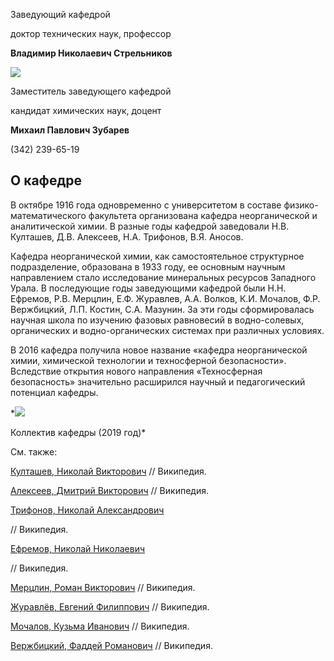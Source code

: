 Заведующий кафедрой
   

 доктор технических наук, профессор
   

**Владимир Николаевич Стрельников** 



  

  

  

  

![](http://www.psu.ru/files/images/fakultety/chemistry/zubarev-2.JPG)
  

  

 Заместитель заведующего кафедрой
   

 кандидат химических наук, доцент
   

**Михаил Павлович Зубарев** 
  

 (342) 239-65-19
   


  
О кафедре
----------------------------------------------------------------------------------------------





 В октябре 1916 года одновременно с университетом в составе физико-математического факультета организована кафедра неорганической и аналитической химии. В разные годы кафедрой заведовали Н.В. Култашев, Д.В. Алексеев, Н.А. Трифонов, В.Я. Аносов.
   

  

 Кафедра неорганической химии, как самостоятельное структурное подразделение, образована в 1933 году, ее основным научным направлением стало исследование минеральных ресурсов Западного Урала. В последующие годы заведующими кафедрой были Н.Н. Ефремов, Р.В. Мерцлин, Е.Ф. Журавлев, А.А. Волков, К.И. Мочалов, Ф.Р. Вержбицкий, Л.П. Костин, С.А. Мазунин. За эти годы сформировалась научная школа по изучению фазовых равновесий в водно-солевых, органических и водно-органических системах при различных условиях.
   

  

 В 2016 кафедра получила новое название «кафедра неорганической химии, химической технологии и техносферной безопасности». Вследствие открытия нового направления «Техносферная безопасность» значительно расширился научный и педагогический потенциал кафедры.
 



*![](http://www.psu.ru/files/images/fakultety/chemistry/foto-2-knh.jpg)
  

 Коллектив кафедры (2019 год)* 




  

 См. также:
   

[Култашев, Николай Викторович](https://ru.wikipedia.org/wiki/%D0%9A%D1%83%D0%BB%D1%82%D0%B0%D1%88%D0%B5%D0%B2,_%D0%9D%D0%B8%D0%BA%D0%BE%D0%BB%D0%B0%D0%B9_%D0%92%D0%B8%D0%BA%D1%82%D0%BE%D1%80%D0%BE%D0%B2%D0%B8%D1%87) 
 // Википедия.
   

[Алексеев, Дмитрий Викторович](https://ru.wikipedia.org/wiki/%D0%90%D0%BB%D0%B5%D0%BA%D1%81%D0%B5%D0%B5%D0%B2,_%D0%94%D0%BC%D0%B8%D1%82%D1%80%D0%B8%D0%B9_%D0%92%D0%B8%D0%BA%D1%82%D0%BE%D1%80%D0%BE%D0%B2%D0%B8%D1%87) 
 // Википедия.
   

[Трифонов, Николай Александрович](https://ru.wikipedia.org/wiki/%D0%A2%D1%80%D0%B8%D1%84%D0%BE%D0%BD%D0%BE%D0%B2,_%D0%9D%D0%B8%D0%BA%D0%BE%D0%BB%D0%B0%D0%B9_%D0%90%D0%BB%D0%B5%D0%BA%D1%81%D0%B0%D0%BD%D0%B4%D1%80%D0%BE%D0%B2%D0%B8%D1%87) 

 // Википедия.
 
  

[Ефремов, Николай Николаевич](https://ru.wikipedia.org/wiki/%D0%95%D1%84%D1%80%D0%B5%D0%BC%D0%BE%D0%B2,_%D0%9D%D0%B8%D0%BA%D0%BE%D0%BB%D0%B0%D0%B9_%D0%9D%D0%B8%D0%BA%D0%BE%D0%BB%D0%B0%D0%B5%D0%B2%D0%B8%D1%87) 

 // Википедия.
 


[Мерцлин, Роман Викторович](https://ru.wikipedia.org/wiki/%D0%9C%D0%B5%D1%80%D1%86%D0%BB%D0%B8%D0%BD,_%D0%A0%D0%BE%D0%BC%D0%B0%D0%BD_%D0%92%D0%B8%D0%BA%D1%82%D0%BE%D1%80%D0%BE%D0%B2%D0%B8%D1%87) 
 // Википедия.
   

[Журавлёв, Евгений Филиппович](https://ru.wikipedia.org/wiki/%D0%96%D1%83%D1%80%D0%B0%D0%B2%D0%BB%D1%91%D0%B2,_%D0%95%D0%B2%D0%B3%D0%B5%D0%BD%D0%B8%D0%B9_%D0%A4%D0%B8%D0%BB%D0%B8%D0%BF%D0%BF%D0%BE%D0%B2%D0%B8%D1%87) 
 // Википедия.
   

[Мочалов, Кузьма Иванович](https://ru.wikipedia.org/wiki/%D0%9C%D0%BE%D1%87%D0%B0%D0%BB%D0%BE%D0%B2,_%D0%9A%D1%83%D0%B7%D1%8C%D0%BC%D0%B0_%D0%98%D0%B2%D0%B0%D0%BD%D0%BE%D0%B2%D0%B8%D1%87) 
 // Википедия.
   

[Вержбицкий, Фаддей Романович](https://ru.wikipedia.org/wiki/%D0%92%D0%B5%D1%80%D0%B6%D0%B1%D0%B8%D1%86%D0%BA%D0%B8%D0%B9,_%D0%A4%D0%B0%D0%B4%D0%B4%D0%B5%D0%B9_%D0%A0%D0%BE%D0%BC%D0%B0%D0%BD%D0%BE%D0%B2%D0%B8%D1%87) 
 // Википедия.